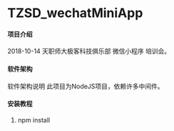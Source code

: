 # TZSD_wechatMiniApp

#### 项目介绍
2018-10-14 天职师大极客科技俱乐部 微信小程序 培训会。

#### 软件架构
软件架构说明
此项目为NodeJS项目，依赖许多中间件。


#### 安装教程

1. npm install
